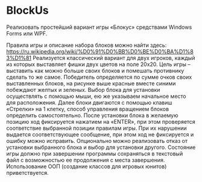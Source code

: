 # BlockUs
Реализовать простейший вариант игры «Блокус» средствами Windows Forms или WPF.
 
Правила игры и описание набора блоков можно найти здесь: https://ru.wikipedia.org/wiki/%D0%91%D0%BB%D0%BE%D0%BA%D1%83%D1%81
Реализуется классический вариант для двух игроков, каждый из которых выставляет фишки двух цветов на поле 20х20.
Цель игры – выставить как можно больше своих блоков и помешать противнику сделать то же самое. Победитель определяется по сумме очков своих выставленных блоков, на рисунке выше красные вместе синими побеждают желтых и зеленых.
Выбор блока для установки осуществлять с помощью мыши, ею же указываем начальное место для расположения. Далее блоки двигаются с помощью клавиш «Стрелки» на 1 клетку, способ управления вращением блоков определить самостоятельно. После установки блока в желаемую позицию ход фиксируется нажатием на «ENTER», при этом проверяется соответствие выбранной позиции правилам игры. При их нарушении выдается соответствующее сообщение, при этом ход не фиксируется и ошибку можно исправить.
Опционально можно реализовать отказ от установки выбранного блока и выбор для установки другого.
Состояние игры должно при завершении программы сохраняться в текстовый файл с возможностью ее продолжения с места завершения.
Использование ООП (создание классов для игровых юнитов) приветствуется.
